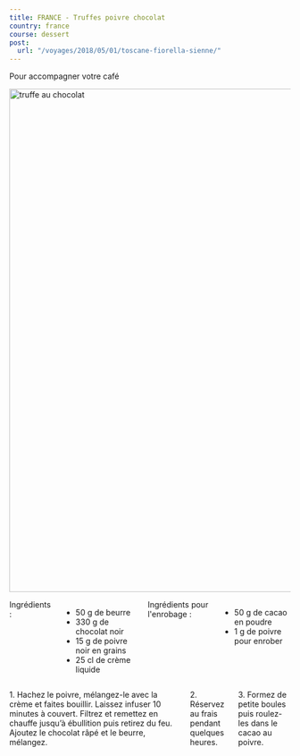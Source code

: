 ```yaml
---
title: FRANCE - Truffes poivre chocolat
country: france
course: dessert
post:
  url: "/voyages/2018/05/01/toscane-fiorella-sienne/"
---
```


<p class="ten columns">
Pour accompagner votre café
</p>
<!--fin extrait-->

<p class="sixteen columns first-photo">
    <a href="https://lh3.googleusercontent.com/LtVj4UdgfaaqMEwNk9l6tmGL7pdiC8dgkYycx5OFlaIXoJaSHFCg634H59xwlmaQNu_Lq1JBjX6Gl95KtxSiSYmT8ekYVwZD1gsEHB_-ORBccHacIeFhBQYt4ydt_H5NpI6XkkwcXLQ4f2eYhD2PcGvFW6Rql7qWABi7T1BmUUBq3J7KdDDhXkHb3CEdAPtlhEw-U7LfOIDmP-AgyjrkCTf4-_DuRQ6gcMPoDr5W8cnhHglWgzfEZyvZSiNmQA0QC9zhxo1zAexNYfpjvT4TBf73G4TRJKn1KB08Zn79eIdYMHspmD4-Wk6oMasQMaSQeWiQF09P75h5Mu-B0bxAXiDfqAotTPr36x_oo3g-1qgNkFD-TQoDPYmG6_1EA4Z5fIiqPJJaWfCkJtTHna1Vunf8W49_CNa4yQETC5nBdVOlasC7j1vvsKlaQ-N7Np0auq9Y6gpfGDXSO7K3-CV6fpW-BIwwbtvQJHasvpiYSVeYYQSTNt_LTUzBCQMV87CDMPBkwAG03tFt9UGecFHrrN-2bNEnkFf_IL_AK1c9vGEowEXlShsGgG6lj-usXZH1Q1DvXMZfgCarRfIbL-ZCNgc30raoZ6mNFNRhOqF5O9NbrlkJP1UG18S9_Se0MzxluIbbxkMc5TG9_k2yjDgkP8d-XGcBVkbu67lQWFsio0XRbmZ99v-EESKmfDgFGYmByBEdeWsFL_-HnYDc2savpu9T">
        <img src="https://lh3.googleusercontent.com/LtVj4UdgfaaqMEwNk9l6tmGL7pdiC8dgkYycx5OFlaIXoJaSHFCg634H59xwlmaQNu_Lq1JBjX6Gl95KtxSiSYmT8ekYVwZD1gsEHB_-ORBccHacIeFhBQYt4ydt_H5NpI6XkkwcXLQ4f2eYhD2PcGvFW6Rql7qWABi7T1BmUUBq3J7KdDDhXkHb3CEdAPtlhEw-U7LfOIDmP-AgyjrkCTf4-_DuRQ6gcMPoDr5W8cnhHglWgzfEZyvZSiNmQA0QC9zhxo1zAexNYfpjvT4TBf73G4TRJKn1KB08Zn79eIdYMHspmD4-Wk6oMasQMaSQeWiQF09P75h5Mu-B0bxAXiDfqAotTPr36x_oo3g-1qgNkFD-TQoDPYmG6_1EA4Z5fIiqPJJaWfCkJtTHna1Vunf8W49_CNa4yQETC5nBdVOlasC7j1vvsKlaQ-N7Np0auq9Y6gpfGDXSO7K3-CV6fpW-BIwwbtvQJHasvpiYSVeYYQSTNt_LTUzBCQMV87CDMPBkwAG03tFt9UGecFHrrN-2bNEnkFf_IL_AK1c9vGEowEXlShsGgG6lj-usXZH1Q1DvXMZfgCarRfIbL-ZCNgc30raoZ6mNFNRhOqF5O9NbrlkJP1UG18S9_Se0MzxluIbbxkMc5TG9_k2yjDgkP8d-XGcBVkbu67lQWFsio0XRbmZ99v-EESKmfDgFGYmByBEdeWsFL_-HnYDc2savpu9T=w1391-h1016-no"
             width=900
             alt="truffe au chocolat"/>
    </a>
</p>

<div class="four columns">
<div class="recipe-ingredients">Ingrédients :</div>
<ul>
<li>50 g de beurre</li>
<li>330 g de chocolat noir</li>
<li>15 g de poivre noir en grains</li>
<li>25 cl de crème liquide</li>
</ul>
<div class="recipe-ingredients">Ingrédients pour l'enrobage :</div>
<ul>
<li>50 g de cacao en poudre</li>
<li>1 g de poivre pour enrober</li>
</ul>
</div>

<div class="ten columns">
<p>
1. Hachez le poivre, mélangez-le avec la crème et faites bouillir. Laissez infuser 10 minutes à couvert. Filtrez et remettez en chauffe jusqu’à ébullition puis retirez du feu. Ajoutez le chocolat râpé et le beurre, mélangez.
</p>
<p>
2. Réservez au frais pendant quelques heures.
</p>
<p>
3. Formez de petite boules puis roulez-les dans le cacao au poivre.
</p>
</div>
